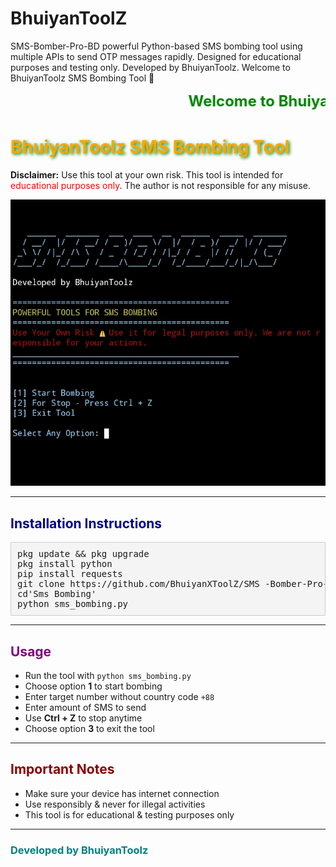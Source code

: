 # BhuiyanToolZ
SMS-Bomber-Pro-BD powerful Python-based SMS bombing tool using multiple APIs to send OTP messages rapidly. Designed for educational purposes and testing only. Developed by BhuiyanToolz.  Welcome to BhuiyanToolz SMS Bombing Tool 🚀
<!DOCTYPE html>
<html lang="en">
<head>
<meta charset="UTF-8" />
</head>
<body>

<marquee behavior="scroll" direction="left" scrollamount="10" style="color:green; font-weight:bold; font-size:24px;">
Welcome to BhuiyanToolz SMS Bombing Tool 🚀
</marquee>

<h1 style="color:orange; text-shadow: 2px 2px 5px green;">BhuiyanToolz SMS Bombing Tool</h1>
<p><strong>Disclaimer:</strong> Use this tool at your own risk. This tool is intended for <span style="color:red;">educational purposes only</span>. The author is not responsible for any misuse.</p>
<img src="Tools_ss.jpg" alt="jpg">
<hr />

<h2 style="color:darkblue;">Installation Instructions</h2>

<pre style="background:#f4f4f4; padding:10px; border:1px solid #ccc;">
pkg update && pkg upgrade
pkg install python
pip install requests
git clone https://github.com/BhuiyanXToolZ/SMS -Bomber-Pro-BD
cd'Sms Bombing'
python sms_bombing.py
</pre>

<hr />

<h2 style="color:purple;">Usage</h2>
<ul>
<li>Run the tool with <code>python sms_bombing.py</code></li>
<li>Choose option <strong>1</strong> to start bombing</li>
<li>Enter target number without country code <code>+88</code></li>
<li>Enter amount of SMS to send</li>
<li>Use <strong>Ctrl + Z</strong> to stop anytime</li>
<li>Choose option <strong>3</strong> to exit the tool</li>
</ul>

<hr />

<h2 style="color:darkred;">Important Notes</h2>
<ul>
<li>Make sure your device has internet connection</li>
<li>Use responsibly &amp; never for illegal activities</li>
<li>This tool is for educational &amp; testing purposes only</li>
</ul>

<hr />

<h3 style="color:teal;">Developed by BhuiyanToolz</h3>

</body>
</html>
